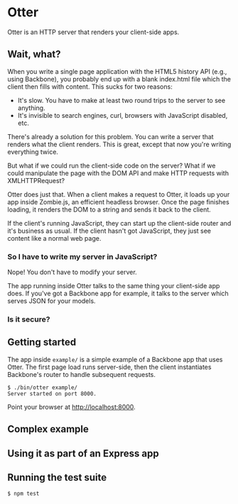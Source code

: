 Otter
=====

Otter is an HTTP server that renders your client-side apps.

Wait, what?
-----------

When you write a single page application with the HTML5 history API (e.g., using Backbone), you probably end up with a blank index.html file which the client then fills with content. This sucks for two reasons:

 - It's slow. You have to make at least two round trips to the server to see anything.
 - It's invisible to search engines, curl, browsers with JavaScript disabled, etc.

There's already a solution for this problem. You can write a server that renders what the client renders. This is great, except that now you're writing everything twice.

But what if we could run the client-side code on the server? What if we could manipulate the page with the DOM API and make HTTP requests with XMLHTTPRequest?

Otter does just that. When a client makes a request to Otter, it loads up your app inside Zombie.js, an efficient headless browser. Once the page finishes loading, it renders the DOM to a string and sends it back to the client.

If the client's running JavaScript, they can start up the client-side router and it's business as usual. If the client hasn't got JavaScript, they just see content like a normal web page.

### So I have to write my server in JavaScript?

Nope! You don't have to modify your server.

The app running inside Otter talks to the same thing your client-side app does. If you've got a Backbone app for example, it talks to the server which serves JSON for your models.

### Is it secure?


Getting started
---------------

The app inside `example/` is a simple example of a Backbone app that uses Otter. The first page load runs server-side, then the client instantiates Backbone's router to handle subsequent requests.

    $ ./bin/otter example/
    Server started on port 8000.

Point your browser at [http://localhost:8000](http://localhost:8000).

Complex example
---------------

Using it as part of an Express app
----------------------------------

Running the test suite
----------------------

    $ npm test

